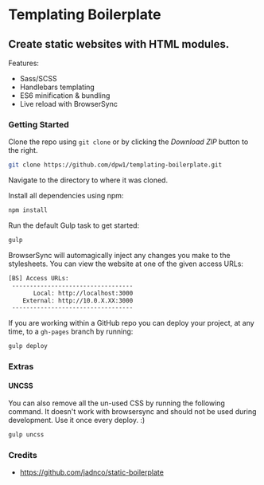 # Templating Boilerplate

## Create static websites with HTML modules.

Features:
* Sass/SCSS
* Handlebars templating
* ES6 minification & bundling
* Live reload with BrowserSync 

### Getting Started

Clone the repo using `git clone` or by clicking the *Download ZIP* button to the right.

```sh
git clone https://github.com/dpw1/templating-boilerplate.git
```

Navigate to the directory to where it was cloned.

Install all dependencies using npm:

```sh
npm install
```

Run the default Gulp task to get started:

```sh
gulp
```

BrowserSync will automagically inject any changes you make to the stylesheets. You can view the website at one of the given access URLs:

```sh
[BS] Access URLs:
 ----------------------------------
       Local: http://localhost:3000
    External: http://10.0.X.XX:3000
 ----------------------------------
```

If you are working within a GitHub repo you can deploy your project, at any time, to a `gh-pages` branch by running:

```sh
gulp deploy
```

### Extras

#### UNCSS

You can also remove all the un-used CSS by running the following command. It doesn't work with browsersync and should not be used during development. Use it once every deploy. :)

```sh
gulp uncss
```

### Credits

- https://github.com/jadnco/static-boilerplate

